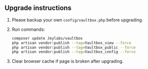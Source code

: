 ## Upgrade instructions

  1. Please backup your own `config/vaultbox.php` before upgrading.
  
  1. Run commands:

      ```bash
      composer update Jeylabs/vaultbox
      php artisan vendor:publish --tag=Vaultbox_view --force
      php artisan vendor:publish --tag=Vaultbox_public --force
      php artisan vendor:publish --tag=Vaultbox_config --force
      ```
 
  1. Clear browser cache if page is broken after upgrading.

